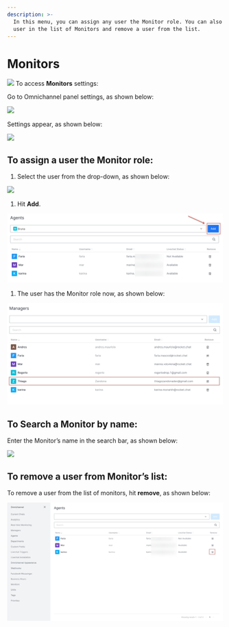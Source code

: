 ```yaml
---
description: >-
  In this menu, you can assign any user the Monitor role. You can also search a
  user in the list of Monitors and remove a user from the list.
---
```


# Monitors
![](https://github.com/RocketChat/docs/blob/master/.gitbook/assets/EnterpriseEditionTag.jpg)
To access **Monitors** settings:

Go to Omnichannel panel settings, as shown below:

![](../../../.gitbook/assets/0%20%288%29%20%285%29%20%285%29%20%285%29%20%285%29%20%285%29%20%284%29%20%284%29%20%281%29%20%285%29.png)

Settings appear, as shown below:

![](../../../.gitbook/assets/1%20%286%29.png)

## **To assign a user the Monitor role:**

1. Select the user from the drop-down, as shown below:

![](../../../.gitbook/assets/2%20%286%29.png)

1. Hit **Add**.

![](../../../.gitbook/assets/3%20%285%29.png)

1. The user has the Monitor role now, as shown below:

![](../../../.gitbook/assets/4%20%284%29.png)

## **To Search a Monitor by name:**

Enter the Monitor’s name in the search bar, as shown below:

![](../../../.gitbook/assets/5%20%286%29.png)

## **To remove a user from Monitor’s list:**

To remove a user from the list of monitors, hit **remove**, as shown below:

![](../../../.gitbook/assets/6%20%284%29.png)

